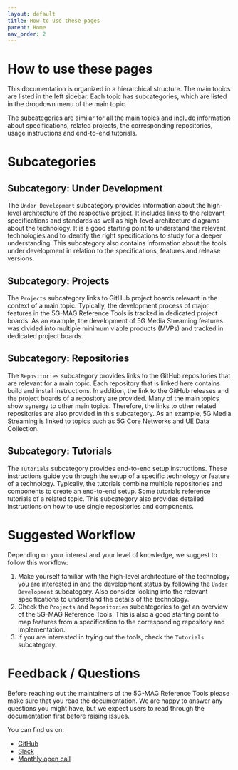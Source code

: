 ```yaml
---
layout: default
title: How to use these pages
parent: Home
nav_order: 2
---
```


# How to use these pages

This documentation is organized in a hierarchical structure. The main topics are listed in the left sidebar. Each topic
has subcategories, which are listed in the dropdown menu of the main topic.

The subcategories are similar for all the main topics and include information about specifications, related projects,
the corresponding repositories, usage instructions and end-to-end tutorials.

# Subcategories

## Subcategory: Under Development

The `Under Development` subcategory provides information about the high-level architecture of the respective
project. It includes links to the relevant specifications and standards as well as high-level architecture diagrams
about the technology. It is a good starting point to understand the relevant technologies and to identify the right
specifications to study for a deeper understanding. This subcategory also contains information about the tools under development in relation to the specifications, features and release versions. 

## Subcategory: Projects

The `Projects` subcategory links to GitHub project boards relevant in the context of a main topic. Typically, the
development process of major features in the 5G-MAG Reference Tools is tracked in dedicated project boards.
As an example, the development of 5G Media Streaming features was divided into multiple minimum viable products (MVPs)
and tracked in dedicated project boards.

## Subcategory: Repositories

The `Repositories` subcategory provides links to the GitHub repositories that are relevant for a main topic.
Each repository that is linked here contains build and install instructions. In addition, the link to the GitHub
releases and the project boards of a repository are provided. Many of the main topics show synergy to other main
topics. Therefore, the links to other related repositories are also provided in this subcategory. As an example, 5G
Media Streaming is linked to topics such as 5G Core Networks and UE Data Collection.

## Subcategory: Tutorials

The `Tutorials` subcategory provides end-to-end setup instructions. These instructions guide you through the setup of a
specific technology or feature of a technology. Typically, the tutorials combine multiple repositories and components to create an end-to-end setup. Some tutorials
reference tutorials of a related topic. This subcategory also provides detailed instructions on how to use single repositories and components.

# Suggested Workflow

Depending on your interest and your level of knowledge, we suggest to follow this workflow:

1. Make yourself familiar with the high-level architecture of the technology you are interested in and the development status by following the
   `Under Development` subcategory. Also consider looking into the relevant specifications to understand the
   details of the technology.
2. Check the `Projects` and `Repositories` subcategories to get an overview of the 5G-MAG Reference Tools. This is also a good starting point to map features
   from a specification to the corresponding repository and implementation.
3. If you are interested in trying out the tools, check the `Tutorials` subcategory.

# Feedback / Questions

Before reaching out the maintainers of the 5G-MAG Reference Tools please make sure that you read the documentation. We
are happy to answer any questions you might have, but we expect users to read through the documentation first before
raising issues.

You can find us on:

* [GitHub](https://github.com/5G-MAG)
* [Slack](https://join.slack.com/t/5g-mag/shared_invite/zt-trtvsmw5-yYgcRidDgIS7x_u48sTuQA)
* [Monthly open call](https://www.5g-mag.com/community)
